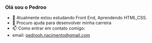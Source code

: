### Olá sou o Pedroo

- 📖 Atualmente estou estudando Front End, Aprendendo HTML,CSS.
- 🤔 Procuro ajuda para desenvolver minha carreira
- 📫 Como entrar em contato comigo:
- email: pedrooh.nacimento@gmail.com
